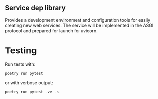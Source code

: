 ## Service dep library

Provides a development environment and configuration tools for easily creating new web services.
The service will be implemented in the ASGI protocol and prepared for launch for uvicorn.

# Testing
Run tests with:

```shell script
poetry run pytest
```

or with verbose output:
```shell script
poetry run pytest -vv -s
```
